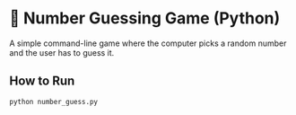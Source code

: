 # 🎲 Number Guessing Game (Python)

A simple command-line game where the computer picks a random number and 
the user has to guess it. 

## How to Run
```bash
python number_guess.py
